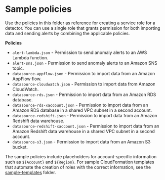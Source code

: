 # Sample policies

Use the policies in this folder as reference for creating a service role for a detector. You can use a single role that grants permission for both importing data and sending alerts by combining the applicable policies.

**Policies**
- `alert-lambda.json` - Permission to send anomaly alerts to an AWS Lambda function.
- `alert-sns.json` - Permission to send anomaly alerts to an Amazon SNS topic.
- `datasource-appflow.json` - Permission to import data from an Amazon AppFlow flow.
- `datasource-cloudwatch.json` - Permission to import data from Amazon CloudWatch.
- `datasource-rds.json` - Permission to import data from an Amazon RDS database.
- `datasource-rds-xaccount.json` - Permission to import data from an Amazon RDS database in a shared VPC subnet in a second account.
- `datasource-redshift.json` - Permission to import data from an Amazon Redshift data warehouse.
- `datasource-redshift-xaccount.json` - Permission to import data from an Amazon Redshift data warehouse in a shared VPC subnet in a second account.
- `datasource-s3.json` - Permission to import data from an Amazon S3 bucket.

The sample policies include placeholders for account-specific information such as `${Account}` and `${Region}`. For sample CloudFormation templates that automate the creation of roles with the correct information, see the [sample-templates](/sample-templates) folder.
